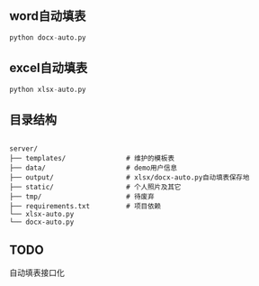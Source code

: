 ## word自动填表

```python
python docx-auto.py
```

## excel自动填表

```python
python xlsx-auto.py
```

## 目录结构

```

server/
├── templates/               # 维护的模板表
├── data/                    # demo用户信息
├── output/                  # xlsx/docx-auto.py自动填表保存地
├── static/                  # 个人照片及其它
├── tmp/                     # 待废弃
├── requirements.txt         # 项目依赖
└── xlsx-auto.py
└── docx-auto.py

```

## TODO

自动填表接口化
